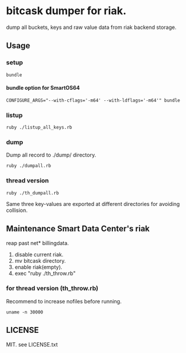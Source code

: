 # bitcask dumper for riak.

dump all buckets, keys and raw value data from riak backend storage.

## Usage

### setup

    bundle

#### bundle option for SmartOS64
    CONFIGURE_ARGS="--with-cflags='-m64' --with-ldflags='-m64'" bundle

### listup

    ruby ./listup_all_keys.rb
    

### dump
Dump all record to ./dump/ directory.

    ruby ./dumpall.rb

### thread version

    ruby ./th_dumpall.rb

Same three key-values are exported at different directories for avoiding collision.

## Maintenance Smart Data Center's riak
reap past net* billingdata.

1. disable current riak.
2. mv bitcask directory.
3. enable riak(empty).
4. exec "ruby ./th_throw.rb"

### for thread version (th_throw.rb)
Recommend to increase nofiles before running.

    uname -n 30000    

## LICENSE
MIT. see LICENSE.txt
